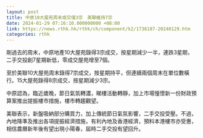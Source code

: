 ```yaml
---
layout: post
title: 中原10大屋苑周末成交僅3宗　美聯維持7宗
date: 2024-01-29 07:16:10.000000000 +08:00
link: https://news.rthk.hk/rthk/ch/component/k2/1738187-20240129.htm
categories: rthk
---
```


剛過去的周末，中原地產10大屋苑錄得3宗成交，按星期減少一半，連跌3星期，二手交投創7星期新低，零成交屋苑增至7個。

至於美聯10大屋苑周末錄得7宗成交，按星期持平，但連續兩個周末在單位數橫行。15大屋苑錄得8宗成交，按星期減少3宗。

中原認為，臨近歲晚，節日氣氛轉濃，睇樓活動轉靜，加上市場憧憬新一份財政預算案推出提振樓市措施，樓市轉趨觀望。

美聯表示，新盤吸納部分購買力，加上傳統節日氣氛影響，二手交投受壓。不過，內地降準及推出各項提振經濟措施，有利內地及香港經濟，預料本港樓市亦受惠，相信農曆新年後有望出現小陽春，屆時二手交投有望回升。
